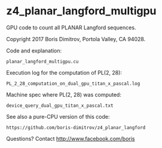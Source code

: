 # z4_planar_langford_multigpu
GPU code to count all PLANAR Langford sequences.

Copyright 2017 Boris Dimitrov, Portola Valley, CA 94028.

Code and explanation:

    planar_langford_multigpu.cu
    
Execution log for the computation of PL(2, 28):

    PL_2_28_computation_on_dual_gpu_titan_x_pascal.log
    
Machine spec where PL(2, 28) was computed:

    device_query_dual_gpu_titan_x_pascal.txt
    
See also a pure-CPU version of this code:

    https://github.com/boris-dimitrov/z4_planar_langford

Questions? Contact http://www.facebook.com/boris
